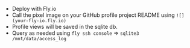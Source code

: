 - Deploy with Fly.io
- Call the pixel image on your GitHub profile project README using `![](your-fly-io.fly.io)`
- Profile views will be saved in the sqlite db.
- Query as needed using `fly ssh console` => `sqlite3 /mnt/data/access_log`

